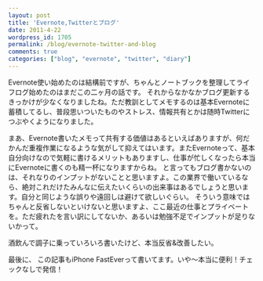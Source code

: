 ```yaml
---
layout: post
title: 'Evernote,Twitterとブログ'
date: 2011-4-22
wordpress_id: 1705
permalink: /blog/evernote-twitter-and-blog
comments: true
categories: ["blog", "evernote", "twitter", "diary"]
---
```

Evernote使い始めたのは結構前ですが、ちゃんとノートブックを整理してライフログ始めたのはまだこの二ヶ月の話です。
それからなかなかブログ更新するきっかけが少なくなりましたね。ただ教訓としてメモするのは基本Evernoteに蓄積してるし、普段思いついたものやストレス、情報共有とかは随時Twitterにつぶやくようになりました。

まあ、Evernote書いたメモって共有する価値はあるといえばありますが、何だかんだ重複作業になるような気がして抑えてはいます。またEvernoteって、基本自分向けなので気軽に書けるメリットもありますし、仕事が忙しくなったら本当にEvernoteに書くのも精一杯になりますからね。
と言ってもブログ書かないのは、それなりのインプットがないことと思いますよ。この業界で働いているなら、絶対これだけたみんなに伝えたいくらいの出来事はあるでしょうと思います。自分と同じような誤りや遠回しは避けて欲しいぐらい。
そういう意味ではちゃんと反省しないといけないと思いますよ、ここ最近の仕事とプライベートを。ただ疲れたを言い訳にしてないか、あるいは勉強不足でインプットが足りないかって。

酒飲んで調子に乗っていろいろ書いたけど、本当反省&改善したい。

最後に、
この記事もiPhone FastEverって書いてます。いや〜本当に便利！チェックなしで発信！
